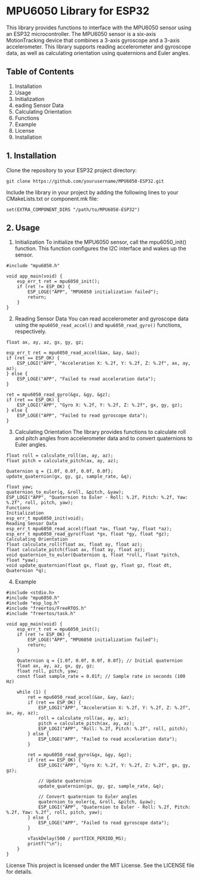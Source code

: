 # **MPU6050 Library for ESP32**
This library provides functions to interface with the MPU6050 sensor using an ESP32 microcontroller. The MPU6050 sensor is a six-axis MotionTracking device that combines a 3-axis gyroscope and a 3-axis accelerometer. This library supports reading accelerometer and gyroscope data, as well as calculating orientation using quaternions and Euler angles.

## Table of Contents
1. Installation
2. Usage
3. Initialization
4. eading Sensor Data
5. Calculating Orientation
6. Functions
7. Example
8. License
9. Installation

## 1. Installation
Clone the repository to your ESP32 project directory:
```
git clone https://github.com/yourusername/MPU6050-ESP32.git
```
Include the library in your project by adding the following lines to your CMakeLists.txt or component.mk file:
```
set(EXTRA_COMPONENT_DIRS "/path/to/MPU6050-ESP32")
```
## 2. Usage
1. Initialization
To initialize the MPU6050 sensor, call the mpu6050_init() function. This function configures the I2C interface and wakes up the sensor.
```
#include "mpu6050.h"

void app_main(void) {
    esp_err_t ret = mpu6050_init();
    if (ret != ESP_OK) {
        ESP_LOGE("APP", "MPU6050 initialization failed");
        return;
    }
}
```
2. Reading Sensor Data
You can read accelerometer and gyroscope data using the `mpu6050_read_accel()` and `mpu6050_read_gyro()` functions, respectively.
```
float ax, ay, az, gx, gy, gz;

esp_err_t ret = mpu6050_read_accel(&ax, &ay, &az);
if (ret == ESP_OK) {
    ESP_LOGI("APP", "Acceleration X: %.2f, Y: %.2f, Z: %.2f", ax, ay, az);
} else {
    ESP_LOGE("APP", "Failed to read acceleration data");
}

ret = mpu6050_read_gyro(&gx, &gy, &gz);
if (ret == ESP_OK) {
    ESP_LOGI("APP", "Gyro X: %.2f, Y: %.2f, Z: %.2f", gx, gy, gz);
} else {
    ESP_LOGE("APP", "Failed to read gyroscope data");
}
```
3. Calculating Orientation
The library provides functions to calculate roll and pitch angles from accelerometer data and to convert quaternions to Euler angles.
```
float roll = calculate_roll(ax, ay, az);
float pitch = calculate_pitch(ax, ay, az);

Quaternion q = {1.0f, 0.0f, 0.0f, 0.0f};
update_quaternion(gx, gy, gz, sample_rate, &q);

float yaw;
quaternion_to_euler(q, &roll, &pitch, &yaw);
ESP_LOGI("APP", "Quaternion to Euler - Roll: %.2f, Pitch: %.2f, Yaw: %.2f", roll, pitch, yaw);
Functions
Initialization
esp_err_t mpu6050_init(void);
Reading Sensor Data
esp_err_t mpu6050_read_accel(float *ax, float *ay, float *az);
esp_err_t mpu6050_read_gyro(float *gx, float *gy, float *gz);
Calculating Orientation
float calculate_roll(float ax, float ay, float az);
float calculate_pitch(float ax, float ay, float az);
void quaternion_to_euler(Quaternion q, float *roll, float *pitch, float *yaw);
void update_quaternion(float gx, float gy, float gz, float dt, Quaternion *q);

```
4. Example
```
#include <stdio.h>
#include "mpu6050.h"
#include "esp_log.h"
#include "freertos/FreeRTOS.h"
#include "freertos/task.h"

void app_main(void) {
    esp_err_t ret = mpu6050_init();
    if (ret != ESP_OK) {
        ESP_LOGE("APP", "MPU6050 initialization failed");
        return;
    }
    
    Quaternion q = {1.0f, 0.0f, 0.0f, 0.0f}; // Initial quaternion
    float ax, ay, az, gx, gy, gz;
    float roll, pitch, yaw;
    const float sample_rate = 0.01f; // Sample rate in seconds (100 Hz)

    while (1) {
        ret = mpu6050_read_accel(&ax, &ay, &az);
        if (ret == ESP_OK) {
            ESP_LOGI("APP", "Acceleration X: %.2f, Y: %.2f, Z: %.2f", ax, ay, az);
            roll = calculate_roll(ax, ay, az);
            pitch = calculate_pitch(ax, ay, az);
            ESP_LOGI("APP", "Roll: %.2f, Pitch: %.2f", roll, pitch);
        } else {
            ESP_LOGE("APP", "Failed to read acceleration data");
        }

        ret = mpu6050_read_gyro(&gx, &gy, &gz);
        if (ret == ESP_OK) {
            ESP_LOGI("APP", "Gyro X: %.2f, Y: %.2f, Z: %.2f", gx, gy, gz);
       
            // Update quaternion
            update_quaternion(gx, gy, gz, sample_rate, &q);
            
            // Convert quaternion to Euler angles
            quaternion_to_euler(q, &roll, &pitch, &yaw);
            ESP_LOGI("APP", "Quaternion to Euler - Roll: %.2f, Pitch: %.2f, Yaw: %.2f", roll, pitch, yaw);
        } else {
            ESP_LOGE("APP", "Failed to read gyroscope data");
        }

        vTaskDelay(500 / portTICK_PERIOD_MS);
        printf("\n");
    }
}
```
License
This project is licensed under the MIT License. See the LICENSE file for details.
